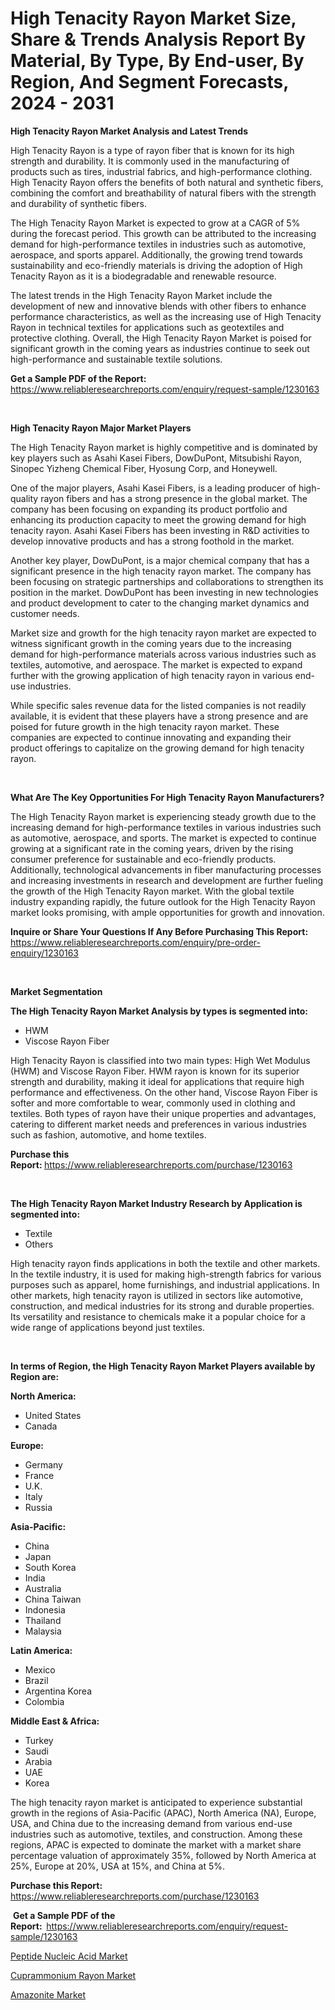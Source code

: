 <p><h1>High Tenacity Rayon Market Size, Share & Trends Analysis Report By Material, By Type, By End-user, By Region, And Segment Forecasts, 2024 - 2031</h1></p><p><strong>High Tenacity Rayon Market Analysis and Latest Trends</strong></p>
<p><p>High Tenacity Rayon is a type of rayon fiber that is known for its high strength and durability. It is commonly used in the manufacturing of products such as tires, industrial fabrics, and high-performance clothing. High Tenacity Rayon offers the benefits of both natural and synthetic fibers, combining the comfort and breathability of natural fibers with the strength and durability of synthetic fibers.</p><p>The High Tenacity Rayon Market is expected to grow at a CAGR of 5% during the forecast period. This growth can be attributed to the increasing demand for high-performance textiles in industries such as automotive, aerospace, and sports apparel. Additionally, the growing trend towards sustainability and eco-friendly materials is driving the adoption of High Tenacity Rayon as it is a biodegradable and renewable resource.</p><p>The latest trends in the High Tenacity Rayon Market include the development of new and innovative blends with other fibers to enhance performance characteristics, as well as the increasing use of High Tenacity Rayon in technical textiles for applications such as geotextiles and protective clothing. Overall, the High Tenacity Rayon Market is poised for significant growth in the coming years as industries continue to seek out high-performance and sustainable textile solutions.</p></p>
<p><strong>Get a Sample PDF of the Report:&nbsp;</strong> <a href="https://www.reliableresearchreports.com/enquiry/request-sample/1230163">https://www.reliableresearchreports.com/enquiry/request-sample/1230163</a></p>
<p>&nbsp;</p>
<p><strong>High Tenacity Rayon Major Market Players</strong></p>
<p><p>The High Tenacity Rayon market is highly competitive and is dominated by key players such as Asahi Kasei Fibers, DowDuPont, Mitsubishi Rayon, Sinopec Yizheng Chemical Fiber, Hyosung Corp, and Honeywell.</p><p>One of the major players, Asahi Kasei Fibers, is a leading producer of high-quality rayon fibers and has a strong presence in the global market. The company has been focusing on expanding its product portfolio and enhancing its production capacity to meet the growing demand for high tenacity rayon. Asahi Kasei Fibers has been investing in R&D activities to develop innovative products and has a strong foothold in the market.</p><p>Another key player, DowDuPont, is a major chemical company that has a significant presence in the high tenacity rayon market. The company has been focusing on strategic partnerships and collaborations to strengthen its position in the market. DowDuPont has been investing in new technologies and product development to cater to the changing market dynamics and customer needs.</p><p>Market size and growth for the high tenacity rayon market are expected to witness significant growth in the coming years due to the increasing demand for high-performance materials across various industries such as textiles, automotive, and aerospace. The market is expected to expand further with the growing application of high tenacity rayon in various end-use industries.</p><p>While specific sales revenue data for the listed companies is not readily available, it is evident that these players have a strong presence and are poised for future growth in the high tenacity rayon market. These companies are expected to continue innovating and expanding their product offerings to capitalize on the growing demand for high tenacity rayon.</p></p>
<p>&nbsp;</p>
<p><strong>What Are The Key Opportunities For High Tenacity Rayon Manufacturers?</strong></p>
<p><p>The High Tenacity Rayon market is experiencing steady growth due to the increasing demand for high-performance textiles in various industries such as automotive, aerospace, and sports. The market is expected to continue growing at a significant rate in the coming years, driven by the rising consumer preference for sustainable and eco-friendly products. Additionally, technological advancements in fiber manufacturing processes and increasing investments in research and development are further fueling the growth of the High Tenacity Rayon market. With the global textile industry expanding rapidly, the future outlook for the High Tenacity Rayon market looks promising, with ample opportunities for growth and innovation.</p></p>
<p><strong>Inquire or Share Your Questions If Any Before Purchasing This Report:</strong> <a href="https://www.reliableresearchreports.com/enquiry/pre-order-enquiry/1230163">https://www.reliableresearchreports.com/enquiry/pre-order-enquiry/1230163</a></p>
<p>&nbsp;</p>
<p><strong>Market Segmentation</strong></p>
<p><strong>The High Tenacity Rayon Market Analysis by types is segmented into:</strong></p>
<p><ul><li>HWM</li><li>Viscose Rayon Fiber</li></ul></p>
<p><p>High Tenacity Rayon is classified into two main types: High Wet Modulus (HWM) and Viscose Rayon Fiber. HWM rayon is known for its superior strength and durability, making it ideal for applications that require high performance and effectiveness. On the other hand, Viscose Rayon Fiber is softer and more comfortable to wear, commonly used in clothing and textiles. Both types of rayon have their unique properties and advantages, catering to different market needs and preferences in various industries such as fashion, automotive, and home textiles.</p></p>
<p><strong>Purchase this Report:&nbsp;</strong><a href="https://www.reliableresearchreports.com/purchase/1230163">https://www.reliableresearchreports.com/purchase/1230163</a></p>
<p>&nbsp;</p>
<p><strong>The High Tenacity Rayon Market Industry Research by Application is segmented into:</strong></p>
<p><ul><li>Textile</li><li>Others</li></ul></p>
<p><p>High tenacity rayon finds applications in both the textile and other markets. In the textile industry, it is used for making high-strength fabrics for various purposes such as apparel, home furnishings, and industrial applications. In other markets, high tenacity rayon is utilized in sectors like automotive, construction, and medical industries for its strong and durable properties. Its versatility and resistance to chemicals make it a popular choice for a wide range of applications beyond just textiles.</p></p>
<p>&nbsp;</p>
<p><strong>In terms of Region, the High Tenacity Rayon Market Players available by Region are:</strong></p>
<p>
    <p> <strong> North America: </strong>
        <ul>
            <li>United States</li>
            <li>Canada</li>
        </ul>
        </p> 
    <p> <strong> Europe: </strong>
        <ul>
            <li>Germany</li>
            <li>France</li>
            <li>U.K.</li>
            <li>Italy</li>
            <li>Russia</li>
        </ul>
        </p> 
    <p> <strong> Asia-Pacific: </strong>
        <ul>
            <li>China</li>
            <li>Japan</li>
            <li>South Korea</li>
            <li>India</li>
            <li>Australia</li>
            <li>China Taiwan</li>
            <li>Indonesia</li>
            <li>Thailand</li>
            <li>Malaysia</li>
        </ul>
        </p> 
    <p> <strong> Latin America: </strong>
        <ul>
            <li>Mexico</li>
            <li>Brazil</li>
            <li>Argentina Korea</li>
            <li>Colombia</li>
        </ul>
        </p> 
    <p> <strong> Middle East & Africa: </strong>
        <ul>
            <li>Turkey</li>
            <li>Saudi</li>
            <li>Arabia</li>
            <li>UAE</li>
            <li>Korea</li>
        </ul>
    </p>
    </p>
<p><p>The high tenacity rayon market is anticipated to experience substantial growth in the regions of Asia-Pacific (APAC), North America (NA), Europe, USA, and China due to the increasing demand from various end-use industries such as automotive, textiles, and construction. Among these regions, APAC is expected to dominate the market with a market share percentage valuation of approximately 35%, followed by North America at 25%, Europe at 20%, USA at 15%, and China at 5%.</p></p>
<p><strong>Purchase this Report: </strong><a href="https://www.reliableresearchreports.com/purchase/1230163">https://www.reliableresearchreports.com/purchase/1230163</a></p>
<p>&nbsp;<strong>Get a Sample PDF of the Report:&nbsp;&nbsp;</strong><a href="https://www.reliableresearchreports.com/enquiry/request-sample/1230163">https://www.reliableresearchreports.com/enquiry/request-sample/1230163</a></p>
<p><strong></strong></p>
<p><p><a href="https://github.com/wwwkeltoum/Market-Research-Report-List-2/blob/main/peptide-nucleic-acid-market.md">Peptide Nucleic Acid Market</a></p><p><a href="https://github.com/nicholepatriciadoylenwnrjr0/Market-Research-Report-List-1/blob/main/cuprammonium-rayon-market.md">Cuprammonium Rayon Market</a></p><p><a href="https://github.com/gamblestampleyjenny50m5sl6/Market-Research-Report-List-1/blob/main/amazonite-market.md">Amazonite Market</a></p></p>